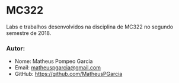 # MC322
Labs e trabalhos desenvolvidos na disciplina de MC322 no segundo semestre de 2018.

### Autor:
  - Nome: Matheus Pompeo Garcia
  - Email: matheuspgarcia@gmail.com
  - GitHub: https://github.com/MatheusPGarcia
